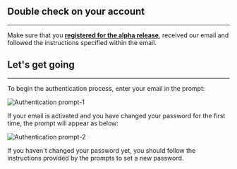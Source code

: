
## **Double check on your account**

---

<!-- Change the link below to open in new tab with target_blank -->
Make sure that you **[registered for the alpha release](https://www.onqlave.com/contact)**, received our email and followed the instructions specified within the email.

## **Let's get going**

---

To begin the authentication process, enter your email in the prompt:

![Authentication prompt-1](https://t36712295.p.clickup-attachments.com/t36712295/61f6e320-fe0f-476e-b255-4259917232e2/image.png)

If your email is activated and you have changed your password for the first time, the prompt will appear as below:

![Authentication prompt-2](https://t36712295.p.clickup-attachments.com/t36712295/e042293d-fdb3-49ac-83fe-b1202d5d975a/image.png)

If you haven't changed your password yet, you should follow the instructions provided by the prompts to set a new password.
